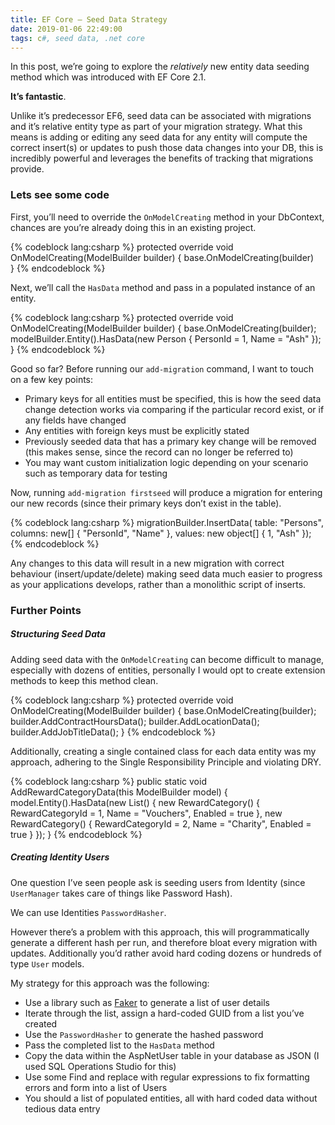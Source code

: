 ```yaml
---
title: EF Core – Seed Data Strategy
date: 2019-01-06 22:49:00
tags: c#, seed data, .net core
---
```


In this post, we’re going to explore the *relatively* new entity data seeding method which was introduced with EF Core 2.1.

**It’s fantastic**.

Unlike it’s predecessor EF6, seed data can be associated with migrations and it’s relative entity type as part of your migration strategy. What this means is adding or editing any seed data for any entity will compute the correct insert(s) or updates to push those data changes into your DB, this is incredibly powerful and leverages the benefits of tracking that migrations provide.

### Lets see some code

First, you’ll need to override the `OnModelCreating` method in your DbContext, chances are you’re already doing this in an existing project.

{% codeblock lang:csharp %}
    protected override void OnModelCreating(ModelBuilder builder)
    {
        base.OnModelCreating(builder)   
    }
{% endcodeblock %}

Next, we’ll call the `HasData` method and pass in a populated instance of an entity.

{% codeblock lang:csharp %}
    protected override void OnModelCreating(ModelBuilder builder)
    {
        base.OnModelCreating(builder);
        modelBuilder.Entity().HasData(new Person { PersonId = 1, Name = "Ash" });
    }
{% endcodeblock %}

Good so far? Before running our `add-migration` command, I want to touch on a few key points:

* Primary keys for all entities must be specified, this is how the seed data change detection works via comparing if the particular record exist, or if any fields have changed
* Any entities with foreign keys must be explicitly stated
* Previously seeded data that has a primary key change will be removed (this makes sense, since the record can no longer be referred to)
* You may want custom initialization logic depending on your scenario such as temporary data for testing

Now, running `add-migration firstseed` will produce a migration for entering our new records (since their primary keys don’t exist in the table).

{% codeblock lang:csharp %}
migrationBuilder.InsertData(
    table: "Persons",
    columns: new[] { "PersonId", "Name" },
    values: new object[] { 1, "Ash" });
{% endcodeblock %}

Any changes to this data will result in a new migration with correct behaviour (insert/update/delete) making seed data much easier to progress as your applications develops, rather than a monolithic script of inserts.

### Further Points

##### Structuring Seed Data

Adding seed data with the `OnModelCreating` can become difficult to manage, especially with dozens of entities, personally I would opt to create extension methods to keep this method clean.

{% codeblock lang:csharp %}
    protected override void OnModelCreating(ModelBuilder builder)
    {
        base.OnModelCreating(builder);
        builder.AddContractHoursData();
        builder.AddLocationData();
        builder.AddJobTitleData();
    }
{% endcodeblock %}

Additionally, creating a single contained class for each data entity was my approach, adhering to the Single Responsibility Principle and violating DRY.

{% codeblock lang:csharp %}
    public static void AddRewardCategoryData(this ModelBuilder model)
    {
        model.Entity().HasData(new List()
        {
            new RewardCategory()
            {
                RewardCategoryId = 1,
                Name = "Vouchers",
                Enabled = true
            },
            new RewardCategory()
            {
                RewardCategoryId = 2,
                Name = "Charity",
                Enabled = true
            }
        });
    }
{% endcodeblock %}

##### Creating Identity Users

One question I’ve seen people ask is seeding users from Identity (since `UserManager` takes care of things like Password Hash).

We can use Identities `PasswordHasher`.

However there’s a problem with this approach, this will programmatically generate a different hash per run, and therefore bloat every migration with updates. Additionally you’d rather avoid hard coding dozens or hundreds of type `User` models.

My strategy for this approach was the following:

* Use a library such as [Faker](https://www.nuget.org/packages/Faker.Net/) to generate a list of  user details
* Iterate through the list, assign a hard-coded GUID from a list you’ve created
* Use the `PasswordHasher` to generate the hashed password
* Pass the completed list to the `HasData` method
* Copy the data within the AspNetUser table in your database as JSON (I used SQL Operations Studio for this)
* Use some Find and replace with regular expressions  to fix formatting errors and form into a list of Users
* You should a list of populated entities, all with hard coded data without tedious data entry